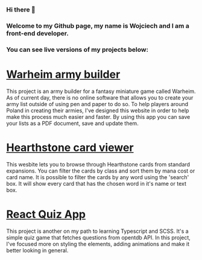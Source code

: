 ### Hi there 👋

### Welcome to my Github page, my name is Wojciech and I am a front-end developer.

### You can see live versions of my projects below:

<!-- # [Victoria Gaj website](http://www.victoria.mogilany.pl/)

This project is my first website I've created using React. It was created for my friend that is a coach for Victoria Gaj women football team. It features Headless CMS system that was created using Strapi. -->

# [Warheim army builder](https://warheimbuilder.netlify.app/)


This project is an army builder for a fantasy miniature game called Warheim. As of current day, there is no online software that allows you to create your army list outside of using pen and paper to do so. To help players around Poland in creating their armies, I've designed this website in order to help make this process much easier and faster. By using this app you can save your lists as a PDF document, save and update them.


# [Hearthstone card viewer](https://hearthstonecardviewer.netlify.app/)

This wesbite lets you to browse through Hearthstone cards from standard expansions. You can filter the cards by class and sort them by mana cost or card name. It is possible to filter the cards by any word using the 'search' box. It will show every card that has the chosen word in it's name or text box.

# [React Quiz App](https://liberadoquizapp.netlify.app/)


This project is another on my path to learning Typescript and SCSS. It's a simple quiz game that fetches questions from opentdb API. In this project, I've focused more on styling the elements, adding animations and make it better looking in general. 
